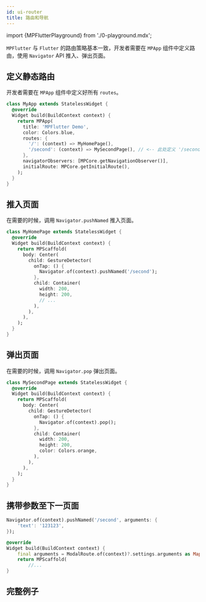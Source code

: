 ```yaml
---
id: ui-router
title: 路由和导航
---
```


import {MPFlutterPlayground} from './0-playground.mdx';

`MPFlutter` 与 `Flutter` 的路由策略基本一致，开发者需要在 `MPApp` 组件中定义路由，使用 `Navigator` API 推入、弹出页面。

## 定义静态路由

开发者需要在 `MPApp` 组件中定义好所有 `routes`。

```dart
class MyApp extends StatelessWidget {
  @override
  Widget build(BuildContext context) {
    return MPApp(
      title: 'MPFlutter Demo',
      color: Colors.blue,
      routes: {
        '/': (context) => MyHomePage(),
        '/second': (context) => MySecondPage(), // <-- 此处定义 '/second' 对应的页面组件。
      },
      navigatorObservers: [MPCore.getNavigationObserver()],
      initialRoute: MPCore.getInitialRoute(),
    );
  }
}
```

## 推入页面

在需要的时候，调用 `Navigator.pushNamed` 推入页面。

```dart
class MyHomePage extends StatelessWidget {
  @override
  Widget build(BuildContext context) {
    return MPScaffold(
      body: Center(
        child: GestureDetector(
          onTap: () {
            Navigator.of(context).pushNamed('/second');
          },
          child: Container(
            width: 200,
            height: 200,
            // ...
          ),
        ),
      ),
    );
  }
}
```

## 弹出页面

在需要的时候，调用 `Navigator.pop` 弹出页面。

```dart
class MySecondPage extends StatelessWidget {
  @override
  Widget build(BuildContext context) {
    return MPScaffold(
      body: Center(
        child: GestureDetector(
          onTap: () {
            Navigator.of(context).pop();
          },
          child: Container(
            width: 200,
            height: 200,
            color: Colors.orange,
          ),
        ),
      ),
    );
  }
}
```

## 携带参数至下一页面

```dart
Navigator.of(context).pushNamed('/second', arguments: {
    'text': '123123',
});
```

```dart
@override
Widget build(BuildContext context) {
    final arguments = ModalRoute.of(context)?.settings.arguments as Map?;
    return MPScaffold(
        //...
}
```

## 完整例子

<MPFlutterPlayground source="/zh/samples/navigator.txt" height="500px" />